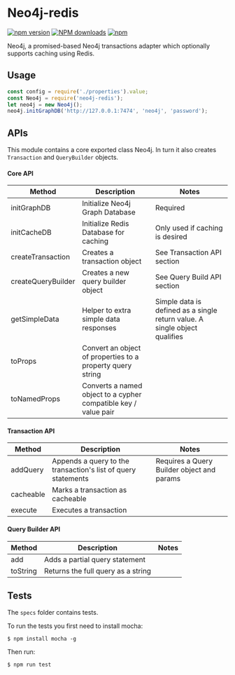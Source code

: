 # Neo4j-redis 

[![npm version](https://badge.fury.io/js/neo4j-redis.svg)](https://badge.fury.io/js/neo4j-redis) <span class="badge-npmdownloads"><a href="https://npmjs.org/package/neo4j-redis" title="View this project on NPM"><img src="https://img.shields.io/npm/dm/neo4j-redis.svg" alt="NPM downloads" /></a></span> [![npm](https://img.shields.io/npm/l/neo4j-redis.svg)]()

Neo4j, a promised-based Neo4j transactions adapter which optionally supports caching using Redis.

## Usage
```javascript
const config = require('./properties').value;
const Neo4j = require('neo4j-redis');
let neo4j = new Neo4j();
neo4j.initGraphDB('http://127.0.0.1:7474', 'neo4j', 'password');
```

## APIs
This module contains a core exported class Neo4j. In turn it also creates `Transaction` and `QueryBuilder` objects.

#### Core API

| Method | Description | Notes |
| --- | --- | --- |
| initGraphDB | Initialize Neo4j Graph Database | Required |
| initCacheDB | Initialize Redis Database for caching | Only used if caching is desired |
| createTransaction | Creates a transaction object | See Transaction API section |
| createQueryBuilder | Creates a new query builder object | See Query Build API section |
| getSimpleData | Helper to extra simple data responses | Simple data is defined as a single return value.  A single object qualifies |
| toProps | Convert an object of properties to a property query string | |
| toNamedProps | Converts a named object to a cypher compatible key / value pair | |

#### Transaction API
| Method | Description | Notes |
| --- | --- | --- |
| addQuery | Appends a query to the transaction's list of query statements | Requires a Query Builder object and params |
| cacheable | Marks a transaction as cacheable ||
| execute | Executes a transaction ||

#### Query Builder API

| Method | Description | Notes |
| --- | --- | --- |
| add | Adds a partial query statement | |
| toString | Returns the full query as a string ||

## Tests

The `specs` folder contains tests.

To run the tests you first need to install mocha:

```shell
$ npm install mocha -g
```

Then run:

```shell
$ npm run test
```
